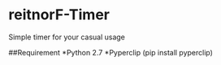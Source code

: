 # reitnorF-Timer
Simple timer for your casual usage

##Requirement
*Python 2.7
*Pyperclip (pip install pyperclip)
